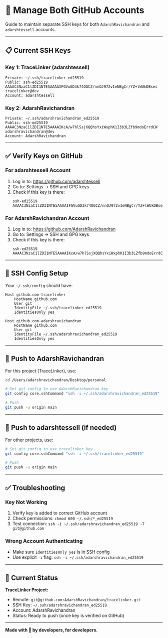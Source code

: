 # 🔐 Manage Both GitHub Accounts

Guide to maintain separate SSH keys for both `AdarshRavichandran` and `adarshtessell` accounts.

---

## 📋 Current SSH Keys

### Key 1: TraceLinker (adarshtessell)
```
Private: ~/.ssh/tracelinker_ed25519
Public: ssh-ed25519 AAAAC3NzaC1lZDI1NTE5AAAAIFGVuGD3k74OGCZ/nnOJ972vIeNBgCr/YZ+lWUkDBses tracelinker@dev
Account: adarshtessell
```

### Key 2: AdarshRavichandran
```
Private: ~/.ssh/adarshravichandran_ed25519
Public: ssh-ed25519 AAAAC3NzaC1lZDI1NTE5AAAAIKcA/w7hlSsjXQQhsYxiWxphK1I3b3LZfb9mdoErrdCW adarshravichandran@dev
Account: AdarshRavichandran
```

---

## ✅ Verify Keys on GitHub

### For adarshtessell Account
1. Log in to: https://github.com/adarshtessell
2. Go to: Settings → SSH and GPG keys
3. Check if this key is there:
   ```
   ssh-ed25519 AAAAC3NzaC1lZDI1NTE5AAAAIFGVuGD3k74OGCZ/nnOJ972vIeNBgCr/YZ+lWUkDBses
   ```

### For AdarshRavichandran Account
1. Log in to: https://github.com/AdarshRavichandran
2. Go to: Settings → SSH and GPG keys
3. Check if this key is there:
   ```
   ssh-ed25519 AAAAC3NzaC1lZDI1NTE5AAAAIKcA/w7hlSsjXQQhsYxiWxphK1I3b3LZfb9mdoErrdCW
   ```

---

## 🔧 SSH Config Setup

Your `~/.ssh/config` should have:

```
Host github.com-tracelinker
    HostName github.com
    User git
    IdentityFile ~/.ssh/tracelinker_ed25519
    IdentitiesOnly yes

Host github.com-adarshravichandran
    HostName github.com
    User git
    IdentityFile ~/.ssh/adarshravichandran_ed25519
    IdentitiesOnly yes
```

---

## 🚀 Push to AdarshRavichandran

For this project (TraceLinker), use:

```bash
cd /Users/adarshravichandran/Desktop/personal

# Set git config to use AdarshRavichandran key
git config core.sshCommand "ssh -i ~/.ssh/adarshravichandran_ed25519"

# Push
git push -u origin main
```

---

## 🚀 Push to adarshtessell (if needed)

For other projects, use:

```bash
# Set git config to use tracelinker key
git config core.sshCommand "ssh -i ~/.ssh/tracelinker_ed25519"

# Push
git push -u origin main
```

---

## ✅ Troubleshooting

### Key Not Working
1. Verify key is added to correct GitHub account
2. Check permissions: `chmod 600 ~/.ssh/*_ed25519`
3. Test connection: `ssh -i ~/.ssh/adarshravichandran_ed25519 -T git@github.com`

### Wrong Account Authenticating
- Make sure `IdentitiesOnly yes` is in SSH config
- Use explicit `-i` flag: `ssh -i ~/.ssh/adarshravichandran_ed25519`

---

## 📝 Current Status

**TraceLinker Project:**
- Remote: `git@github.com:AdarshRavichandran/tracelinker.git`
- SSH Key: `~/.ssh/adarshravichandran_ed25519`
- Account: AdarshRavichandran
- Status: Ready to push (once key is verified on GitHub)

---

**Made with 🔗 by developers, for developers.**

